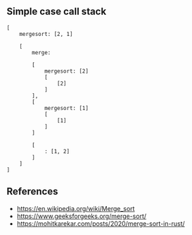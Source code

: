 
## Simple case call stack

```
[
    mergesort: [2, 1]
    
    [
        merge:
        
        [
            mergesort: [2]
            [
                [2]
            ]
        ],
        [
            mergesort: [1]
            [
                [1]
            ]
        ]

        [
            : [1, 2]
        ]
    ]
]
```

## References
* https://en.wikipedia.org/wiki/Merge_sort
* https://www.geeksforgeeks.org/merge-sort/
* https://mohitkarekar.com/posts/2020/merge-sort-in-rust/
